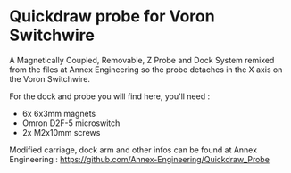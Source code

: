 # Quickdraw probe for Voron Switchwire
A Magnetically Coupled, Removable, Z Probe and Dock System remixed from the files at Annex Engineering so the probe detaches in the X axis on the Voron Switchwire.

For the dock and probe you will find here, you'll need :
* 6x 6x3mm magnets
* Omron D2F-5 microswitch
* 2x M2x10mm screws

Modified carriage, dock arm and other infos can be found at Annex Engineering : https://github.com/Annex-Engineering/Quickdraw_Probe
